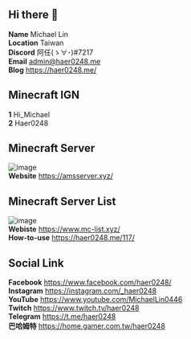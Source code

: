 ## Hi there 👋
**Name** Michael Lin<br>
**Location**  Taiwan<br>
**Discord**  阿任(ゝ∀･)#7217<br>
**Email**  admin@haer0248.me<br>
**Blog** https://haer0248.me/

## Minecraft IGN
**1** Hi_Michael<br>
**2** Haer0248

## Minecraft Server
![image](https://i.haer0248.me/amsserver/YP1YfD.png)<br>
**Website** https://amsserver.xyz/

## Minecraft Server List
![image](https://www.mc-list.xyz/assets/fbimg.png)<br>
**Webiste** https://www.mc-list.xyz/<br>
**How-to-use** https://haer0248.me/117/

## Social Link
**Facebook** https://www.facebook.com/haer0248/<br>
**Instagram** https://instagram.com/_haer0248<br>
**YouTube** https://www.youtube.com/MichaelLin0446<br>
**Twitch** https://www.twitch.tv/haer0248<br>
**Telegram** https://t.me/haer0248<br>
**巴哈姆特** https://home.gamer.com.tw/haer0248

